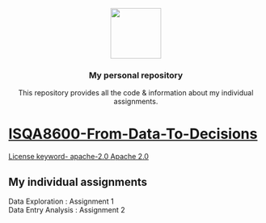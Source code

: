 <p align="center">
  <img height="100" src="https://www.unomaha.edu/university-communications/downloadables/lock-up/uno-lock-up-color-black.png">
</p>
<h3 align="center">My personal repository</h3>
<p align="center">This repository provides all the code & information about my individual assignments.</p>
<p align="center">
<a href="https://en.wikipedia.org/wiki/Apache_License">

</p>

# ISQA8600-From-Data-To-Decisions

 License keyword- apache-2.0
  <a href="https://www.apache.org/licenses/LICENSE-2.0">Apache 2.0</a>
## My individual assignments
  Data Exploration : Assignment 1\
  Data Entry Analysis : Assignment 2
  


